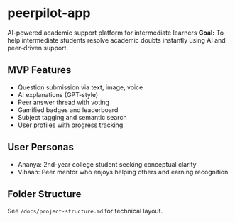# peerpilot-app
AI-powered academic support platform for intermediate learners
**Goal:** To help intermediate students resolve academic doubts instantly using AI and peer-driven support.

## MVP Features
- Question submission via text, image, voice
- AI explanations (GPT-style)
- Peer answer thread with voting
- Gamified badges and leaderboard
- Subject tagging and semantic search
- User profiles with progress tracking

## User Personas
- Ananya: 2nd-year college student seeking conceptual clarity
- Vihaan: Peer mentor who enjoys helping others and earning recognition

## Folder Structure
See `/docs/project-structure.md` for technical layout.

